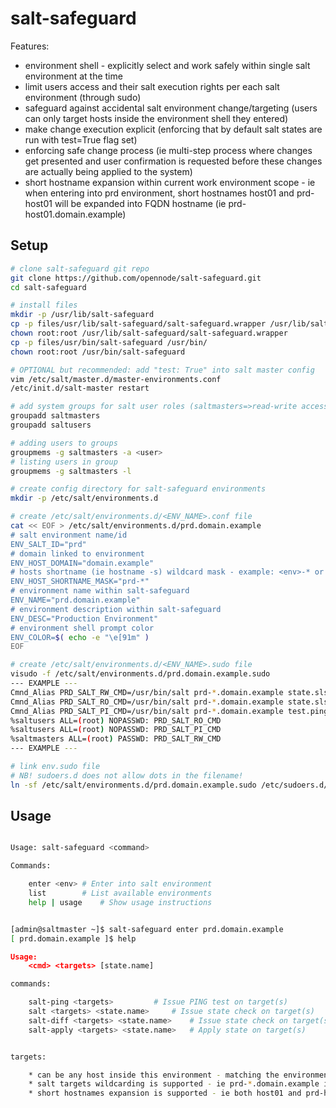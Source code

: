 # salt-safeguard

Features:
* environment shell - explicitly select and work safely within single salt environment at the time
* limit users access and their salt execution rights per each salt environment (through sudo)
* safeguard against accidental salt environment change/targeting (users can only target hosts inside the environment shell they entered)
* make change execution explicit (enforcing that by default salt states are run with test=True flag set)
* enforcing safe change process (ie multi-step process where changes get presented and user confirmation is requested before these changes are actually being applied to the system)
* short hostname expansion within current work environment scope - ie when entering into prd environment, short hostnames host01 and prd-host01 will be expanded into FQDN hostname (ie prd-host01.domain.example)

## Setup

```bash
# clone salt-safeguard git repo
git clone https://github.com/opennode/salt-safeguard.git
cd salt-safeguard

# install files
mkdir -p /usr/lib/salt-safeguard
cp -p files/usr/lib/salt-safeguard/salt-safeguard.wrapper /usr/lib/salt-safeguard/
chown root:root /usr/lib/salt-safeguard/salt-safeguard.wrapper
cp -p files/usr/bin/salt-safeguard /usr/bin/
chown root:root /usr/bin/salt-safeguard

# OPTIONAL but recommended: add "test: True" into salt master config
vim /etc/salt/master.d/master-environments.conf
/etc/init.d/salt-master restart

# add system groups for salt user roles (saltmasters=>read-write access, saltusers=>read-only access)
groupadd saltmasters
groupadd saltusers

# adding users to groups
groupmems -g saltmasters -a <user>
# listing users in group
groupmems -g saltmasters -l

# create config directory for salt-safeguard environments
mkdir -p /etc/salt/environments.d

# create /etc/salt/environments.d/<ENV_NAME>.conf file
cat << EOF > /etc/salt/environments.d/prd.domain.example
# salt environment name/id
ENV_SALT_ID="prd"
# domain linked to environment
ENV_HOST_DOMAIN="domain.example"
# hosts shortname (ie hostname -s) wildcard mask - example: <env>-* or *-<env> 
ENV_HOST_SHORTNAME_MASK="prd-*"
# environment name within salt-safeguard
ENV_NAME="prd.domain.example"
# environment description within salt-safeguard
ENV_DESC="Production Environment"
# environment shell prompt color
ENV_COLOR=$( echo -e "\e[91m" )
EOF

# create /etc/salt/environments.d/<ENV_NAME>.sudo file
visudo -f /etc/salt/environments.d/prd.domain.example.sudo
--- EXAMPLE ---
Cmnd_Alias PRD_SALT_RW_CMD=/usr/bin/salt prd-*.domain.example state.sls * env=prd --state-output=* test=False
Cmnd_Alias PRD_SALT_RO_CMD=/usr/bin/salt prd-*.domain.example state.sls * env=prd --state-output=* test=True
Cmnd_Alias PRD_SALT_PI_CMD=/usr/bin/salt prd-*.domain.example test.ping
%saltusers ALL=(root) NOPASSWD: PRD_SALT_RO_CMD 
%saltusers ALL=(root) NOPASSWD: PRD_SALT_PI_CMD 
%saltmasters ALL=(root) PASSWD: PRD_SALT_RW_CMD 
--- EXAMPLE ---

# link env.sudo file
# NB! sudoers.d does not allow dots in the filename!
ln -sf /etc/salt/environments.d/prd.domain.example.sudo /etc/sudoers.d/prd-domain-example
```

## Usage

```bash

Usage: salt-safeguard <command>

Commands:

	enter <env>	# Enter into salt environment
	list		# List available environments
	help | usage	# Show usage instructions


[admin@saltmaster ~]$ salt-safeguard enter prd.domain.example
[ prd.domain.example ]$ help

Usage:
	<cmd> <targets> [state.name]

commands:

	salt-ping <targets>			# Issue PING test on target(s)
	salt <targets> <state.name>		# Issue state check on target(s)
	salt-diff <targets> <state.name>	# Issue state check on target(s) with config diffs shown
	salt-apply <targets> <state.name>	# Apply state on target(s)


targets:

	* can be any host inside this environment - matching the environment hostfilter
	* salt targets wildcarding is supported - ie prd-*.domain.example is a valid match/mask for all hosts inside prd environment
	* short hostnames expansion is supported - ie both host01 and prd-host01 will be expanded to fqdn inside selected environment
 
```
